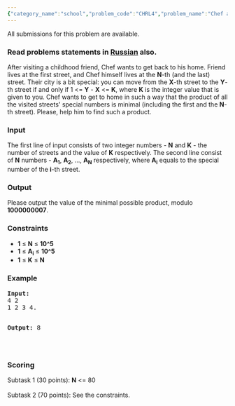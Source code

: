 ```yaml
---
{"category_name":"school","problem_code":"CHRL4","problem_name":"Chef and Way","languages_supported":{"0":"ADA","1":"ASM","2":"BASH","3":"BF","4":"C","5":"C99 strict","6":"CAML","7":"CLOJ","8":"CLPS","9":"CPP 4.3.2","10":"CPP 4.9.2","11":"CPP14","12":"CS2","13":"D","14":"ERL","15":"FORT","16":"FS","17":"GO","18":"HASK","19":"ICK","20":"ICON","21":"JAVA","22":"JS","23":"LISP clisp","24":"LISP sbcl","25":"LUA","26":"NEM","27":"NICE","28":"NODEJS","29":"PAS fpc","30":"PAS gpc","31":"PERL","32":"PERL6","33":"PHP","34":"PIKE","35":"PRLG","36":"PYTH","37":"PYTH 3.4","38":"RUBY","39":"SCALA","40":"SCM guile","41":"SCM qobi","42":"ST","43":"TCL","44":"TEXT","45":"WSPC"},"max_timelimit":1,"source_sizelimit":50000,"problem_author":"furko","problem_tester":"xcwgf666","date_added":"21-01-2014","tags":{"0":"dynamic","1":"easy","2":"furko","3":"ltime08"},"editorial_url":"http://discuss.codechef.com/problems/CHRL4","time":{"view_start_date":1390725000,"submit_start_date":1390725000,"visible_start_date":1390725000,"end_date":1735669800},"layout":"problem"}
---
```

<span class="solution-visible-txt">All submissions for this problem are available.</span><h3> Read problems statements in <a target="_blank" href="http://www.codechef.com/download/translated/LTIME08/russian/CHRL4.pdf">Russian</a> also.</h3>
<p>After visiting a childhood friend, Chef wants to get back to his home. Friend lives at the first street, and Chef himself lives at the <b>N</b>-th (and the last) street. Their city is a bit special: you can move from the <b>X</b>-th street to the <b>Y</b>-th street if and only if 1 &lt;= <b>Y</b> - <b>X</b> &lt;= <b>K</b>, where <b>K</b> is the integer value that is given to you. Chef wants to get to home in such a way that the product of all the visited streets' special numbers is minimal (including the first and the <b>N</b>-th street). Please, help him to find such a product. </p>
<h3>Input</h3>
<p>The first line of input consists of two integer numbers - <b>N</b> and <b>K</b> - the number of streets and the value of <b>K</b> respectively. The second line consist of <b>N</b> numbers  - <b>A<sub>1</sub></b>, <b>A<sub>2</sub></b>, ..., <b>A<sub>N</sub></b> respectively, where <b>A<sub>i</sub></b> equals to the special number of the <b>i</b>-th street.</p>
<h3>Output</h3>
<p>Please output the value of the minimal possible product, modulo <b>1000000007</b>.</p>
<h3>Constraints</h3>
<ul>
<li><b>1</b> ≤ <b>N</b> ≤ <b>10^5</b></li>
<li><b>1</b> ≤ <b>A<sub>i</sub></b> ≤ <b>10^5</b></li>
<li><b>1</b> ≤ <b>K</b> ≤ <b>N</b></li>
</ul>
<h3>Example</h3>
<pre><b>Input:</b>
4 2
1 2 3 4.

<b>Output:</b>
8

</pre><h3>Scoring</h3>
<p>Subtask 1 (30 points): <b>N</b> &lt;= 80 <br /><br />
Subtask 2 (70 points): See the constraints.</p>
